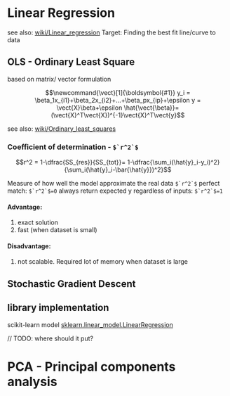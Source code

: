 # Linear Regression
see also:
[wiki/Linear_regression](https://en.wikipedia.org/wiki/Linear_regression)
Target: Finding the best fit line/curve to data
## OLS - Ordinary Least Square
based on matrix/ vector formulation
```math
\newcommand{\vect}[1]{\boldsymbol{#1}}
y_i = \beta_1x_{i1}+\beta_2x_{i2}+...+\beta_px_{ip}+\epsilon

y = \vect{X}\beta+\epsilon

\hat{\vect{\beta}}=(\vect{X}^T\vect{X})^{-1}\vect{X}^T\vect{y}
```
see also:
[wiki/Ordinary_least_squares](https://en.wikipedia.org/wiki/Ordinary_least_squares)
### Coefficient of determination - ``$`r^2`$``
```math
r^2 = 1-\dfrac{SS_{res}}{SS_{tot}}= 1-\dfrac{\sum_i(\hat{y}_i-y_i)^2}{\sum_i(\hat{y}_i-\bar{\hat{y}})^2}
```
Measure of how well the model approximate the real data
``$`r^2`$``
perfect match: ``$`r^2`$=0``
always return expected y regardless of inputs: ``$`r^2`$=1``

#### Advantage:  
1. exact solution
2. fast (when dataset is small)
#### Disadvantage:  
1. not scalable. Required lot of memory when dataset is large
## Stochastic Gradient Descent
### 



## library implementation
scikit-learn model
[sklearn.linear_model.LinearRegression](https://scikit-learn.org/stable/modules/generated/sklearn.linear_model.LinearRegression.html)

// TODO: where should it put?
# PCA - Principal components analysis